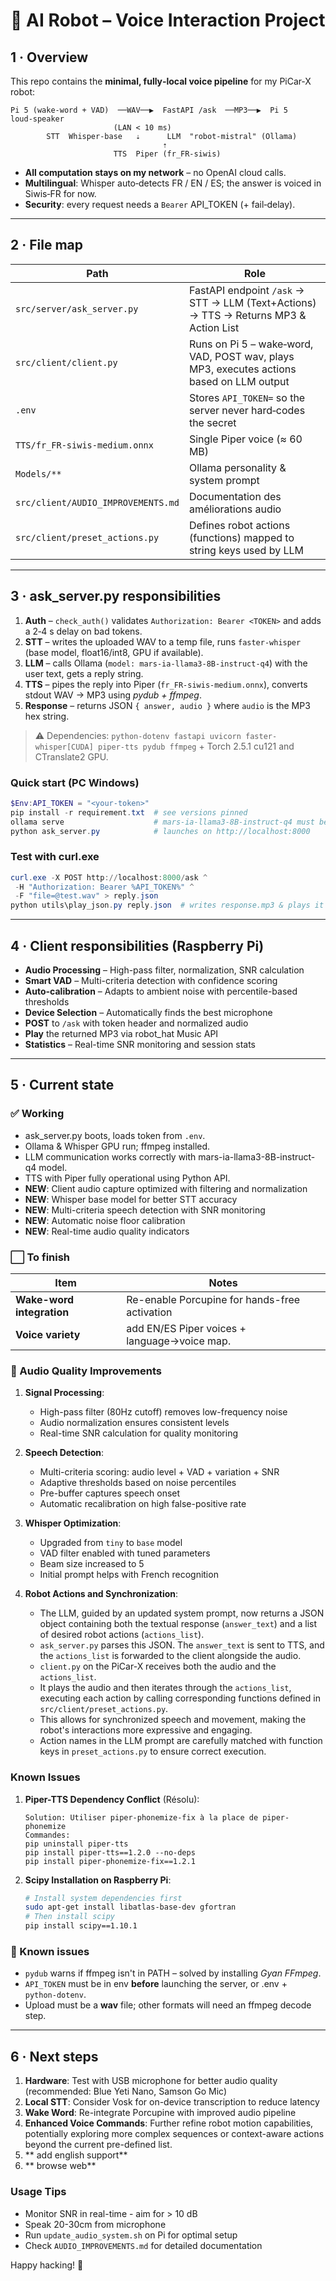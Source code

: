 # 🤖 AI Robot – Voice Interaction Project

## 1 · Overview

This repo contains the **minimal, fully‑local voice pipeline** for my PiCar‑X robot:

```
Pi 5 (wake‑word + VAD)  ──WAV──▶  FastAPI /ask  ──MP3──▶  Pi 5 loud‑speaker
                       (LAN < 10 ms)
        STT  Whisper‑base   ⇣      LLM  "robot‑mistral" (Ollama)
                                  ⇡
                       TTS  Piper (fr_FR‑siwis)
```

* **All computation stays on my network** – no OpenAI cloud calls.
* **Multilingual**: Whisper auto‑detects FR / EN / ES; the answer is voiced in Siwis‑FR for now.
* **Security**: every request needs a `Bearer` API\_TOKEN (+ fail‑delay).

---

## 2 · File map

| Path                           | Role                                                          |
| ------------------------------ | ------------------------------------------------------------- |
| `src/server/ask_server.py`     | FastAPI endpoint `/ask` → STT → LLM (Text+Actions) → TTS → Returns MP3 & Action List |
| `src/client/client.py`         | Runs on Pi 5 – wake‑word, VAD, POST wav, plays MP3, executes actions based on LLM output |
| `.env`                         | Stores `API_TOKEN=` so the server never hard‑codes the secret |
| `TTS/fr_FR‑siwis‑medium.onnx`  | Single Piper voice (≈ 60 MB)                                  |
| `Models/**`                    | Ollama personality & system prompt                            |
| `src/client/AUDIO_IMPROVEMENTS.md` | Documentation des améliorations audio                     |
| `src/client/preset_actions.py` | Defines robot actions (functions) mapped to string keys used by LLM |

---

## 3 · ask\_server.py responsibilities

1. **Auth** – `check_auth()` validates `Authorization: Bearer <TOKEN>` and adds a 2‑4 s delay on bad tokens.
2. **STT** – writes the uploaded WAV to a temp file, runs `faster‑whisper` (base model, float16/int8, GPU if available).
3. **LLM** – calls Ollama (`model: mars-ia-llama3-8B-instruct-q4`) with the user text, gets a reply string.
4. **TTS** – pipes the reply into Piper (`fr_FR‑siwis‑medium.onnx`), converts stdout WAV → MP3 using *pydub + ffmpeg*.
5. **Response** – returns JSON `{ answer, audio }` where `audio` is the MP3 hex string.

> ⚠ Dependencies: `python-dotenv fastapi uvicorn faster-whisper[CUDA] piper-tts pydub ffmpeg` + Torch 2.5.1 cu121 and CTranslate2 GPU.

### Quick start (PC Windows)

```powershell
$Env:API_TOKEN = "<your‑token>"
pip install -r requirement.txt  # see versions pinned
ollama serve                    # mars-ia-llama3-8B-instruct-q4 must be pulled
python ask_server.py            # launches on http://localhost:8000
```

### Test with curl.exe

```powershell
curl.exe -X POST http://localhost:8000/ask ^
 -H "Authorization: Bearer %API_TOKEN%" ^
 -F "file=@test.wav" > reply.json
python utils\play_json.py reply.json  # writes response.mp3 & plays it
```

---

## 4 · Client responsibilities (Raspberry Pi)

* **Audio Processing** – High-pass filter, normalization, SNR calculation
* **Smart VAD** – Multi-criteria detection with confidence scoring
* **Auto-calibration** – Adapts to ambient noise with percentile-based thresholds
* **Device Selection** – Automatically finds the best microphone
* **POST** to `/ask` with token header and normalized audio
* **Play** the returned MP3 via robot_hat Music API
* **Statistics** – Real-time SNR monitoring and session stats

---

## 5 · Current state

### ✅ Working

* ask_server.py boots, loads token from `.env`.
* Ollama & Whisper GPU run; ffmpeg installed.
* LLM communication works correctly with mars-ia-llama3-8B-instruct-q4 model.
* TTS with Piper fully operational using Python API.
* **NEW**: Client audio capture optimized with filtering and normalization
* **NEW**: Whisper base model for better STT accuracy
* **NEW**: Multi-criteria speech detection with SNR monitoring
* **NEW**: Automatic noise floor calibration
* **NEW**: Real-time audio quality indicators

### ⬜ To finish

| Item                     | Notes                                                 |
| ------------------------ | ----------------------------------------------------- |
| **Wake-word integration** | Re-enable Porcupine for hands-free activation       |
| **Voice variety**        | add EN/ES Piper voices + language→voice map.          |


### 🎤 Audio Quality Improvements

1. **Signal Processing**:
   - High-pass filter (80Hz cutoff) removes low-frequency noise
   - Audio normalization ensures consistent levels
   - Real-time SNR calculation for quality monitoring

2. **Speech Detection**:
   - Multi-criteria scoring: audio level + VAD + variation + SNR
   - Adaptive thresholds based on noise percentiles
   - Pre-buffer captures speech onset
   - Automatic recalibration on high false-positive rate

3. **Whisper Optimization**:
   - Upgraded from `tiny` to `base` model
   - VAD filter enabled with tuned parameters
   - Beam size increased to 5
   - Initial prompt helps with French recognition

4. **Robot Actions and Synchronization**:
      - The LLM, guided by an updated system prompt, now returns a JSON object containing both the textual response (`answer_text`) and a list of desired robot actions (`actions_list`).
      - `ask_server.py` parses this JSON. The `answer_text` is sent to TTS, and the `actions_list` is forwarded to the client alongside the audio.
      - `client.py` on the PiCar-X receives both the audio and the `actions_list`.
      - It plays the audio and then iterates through the `actions_list`, executing each action by calling corresponding functions defined in `src/client/preset_actions.py`.
      - This allows for synchronized speech and movement, making the robot's interactions more expressive and engaging.
      - Action names in the LLM prompt are carefully matched with function keys in `preset_actions.py` to ensure correct execution.

### Known Issues

1. **Piper-TTS Dependency Conflict** (Résolu):
   ```
   Solution: Utiliser piper-phonemize-fix à la place de piper-phonemize
   Commandes:
   pip uninstall piper-tts
   pip install piper-tts==1.2.0 --no-deps
   pip install piper-phonemize-fix==1.2.1
   ```

2. **Scipy Installation on Raspberry Pi**:
   ```bash
   # Install system dependencies first
   sudo apt-get install libatlas-base-dev gfortran
   # Then install scipy
   pip install scipy==1.10.1
   ```

### 🐞 Known issues

* `pydub` warns if ffmpeg isn't in PATH – solved by installing *Gyan FFmpeg*.
* `API_TOKEN` must be in env **before** launching the server, or .env + `python‑dotenv`.
* Upload must be a **wav** file; other formats will need an ffmpeg decode step.

---

## 6 · Next steps

1. **Hardware**: Test with USB microphone for better audio quality (recommended: Blue Yeti Nano, Samson Go Mic)
2. **Local STT**: Consider Vosk for on-device transcription to reduce latency
3. **Wake Word**: Re-integrate Porcupine with improved audio pipeline
4. **Enhanced Voice Commands**: Further refine robot motion capabilities, potentially exploring more complex sequences or context-aware actions beyond the current pre-defined list.
5. ** add english support**
6. ** browse web**

### Usage Tips

* Monitor SNR in real-time - aim for > 10 dB
* Speak 20-30cm from microphone
* Run `update_audio_system.sh` on Pi for optimal setup
* Check `AUDIO_IMPROVEMENTS.md` for detailed documentation

Happy hacking! 🚀
